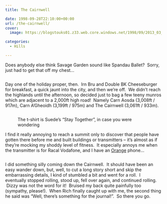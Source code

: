 ```yaml
---
title: The Cairnwell

date: 1998-09-28T22:10:00+00:00
url: /the-cairnwell/
cover: 
  image: https://blogstouks01.z33.web.core.windows.net/1998/09/2013_03_04_22_22_50-1.jpg

categories:
  - Hills

---
```

Does anybody else think Savage Garden sound like Spandau Ballet?  Sorry, just had to get that off my chest&#8230;<figure class="kg-card kg-image-card">

<img decoding="async" src="https://blogstouks01.z33.web.core.windows.net/2023/08/2013_03_04_22_22_48.jpg" class="kg-image" alt loading="lazy" /> </figure> 

Day one of the holiday proper, then.  Irn Bru and Double BK Cheeseburger for breakfast, a quick jaunt into the city, and then we’re off.  We didn’t reach the highlands until the afternoon, so decided just to bag a few teeny munros which are adjacent to a 2,000ft high road!  Namely Carn Aosda (3,008ft / 917m), Carn A’Gheoidh (3,199ft / 975m) and The Cairnwell (3,061ft / 933m).<figure class="kg-card kg-image-card kg-card-hascaption">

<img decoding="async" src="https://blogstouks01.z33.web.core.windows.net/2023/08/2013_03_04_22_22_50.jpg" class="kg-image" alt loading="lazy" /> <figcaption>The t-shirt is Suede’s “Stay Together”, in case you were wondering</figcaption></figure> 

I find it really annoying to reach a summit only to discover that people have gotten there before me and built buildings or transmitters – it’s almost as if they’re mocking my shoddy level of fitness.  It especially annoys me when the transmitter is for Racal Vodafone, and I have an [Orange][1] phone&#8230;<figure class="kg-card kg-image-card">

<img decoding="async" src="https://blogstouks01.z33.web.core.windows.net/2023/08/2013_03_04_22_22_51.jpg" class="kg-image" alt loading="lazy" /> </figure> 

I did something silly coming down the Cairnwell.  It should have been an easy wander down, but, well, to cut a long story short and skip the embarrassing details, I kind of stumbled a bit and went for a roll.  I eventually stopped rolling, stood up, fell over again, and continued rolling.  Dizzy was not the word for it!  Bruised my back quite painfully too (sympathy, please!).  When Rich finally caught up with me, the second thing he said was “Well, there’s something for the journal!”.  So there you go.

 [1]: http://www.orange.co.uk/